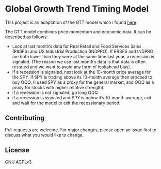 # Global Growth Trend Timing Model

This project is an adaptation of the GTT model which i found [here](https://decodingmarkets.com/growth-trend-timing-with-us-stocks/). 

The GTT model combines price momentum and economic data. It can be described as follows: 

- Look at last month’s data for Real Retail and Food Services Sales (RRSFS) and US Industrial Production (INDPRO). If RRSFS and INDPRO are both lower than they were at the same time last year, a recession is signaled. (The reason we use last month’s data is that data is often restated and we want to avoid any form of lookahead bias).
- If a recession is signaled, next look at the 10-month price average for the SPY. If SPY is trading above its 10-month average then proceed to buy QQQ. (I used SPY as a proxy for the general market, and QQQ as a proxy for stocks with higher relative strength).
- If a recession is not signaled, go long QQQ. 
- If a recession is signaled and SPY is below it’s 10-month average, exit and wait for the model to exit the recessionary period.

## Contributing
Pull requests are welcome. For major changes, please open an issue first to discuss what you would like to change.


## License
[GNU AGPLv3](https://choosealicense.com/licenses/agpl-3.0/)
